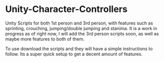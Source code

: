# Unity-Character-Controllers
Unity Scripts for both 1st person and 3rd person, with features such as sprinting, crouching, jumping/double jumping and stanima.
 It is a work in progress as of right now, I will add the 3rd person scripts soon, as well as maybe more features to both of them.

 To use download the scripts and they will have a simple instructions to follow. Its a super quick setup to get a decent amount of features.
